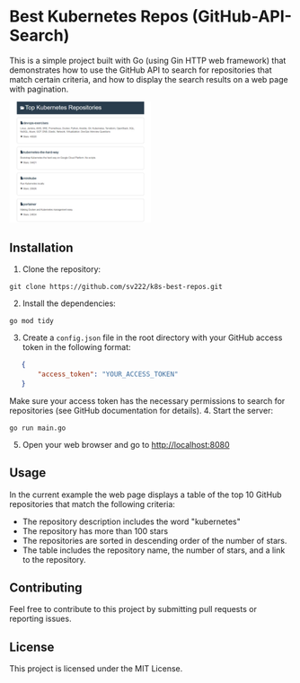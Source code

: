 # Best Kubernetes Repos (GitHub-API-Search)

This is a simple project built with Go (using Gin HTTP web framework) that demonstrates how to use the GitHub API to search for repositories that match certain criteria, and how to display the search results on a web page with pagination.

<img src="https://github.com/sv222/k8s-best-repos/raw/main/screenshot.png" width=50%>

## Installation

1. Clone the repository:

```shell
git clone https://github.com/sv222/k8s-best-repos.git
```

2. Install the dependencies:

```shell
go mod tidy
```

3. Create a `config.json` file in the root directory with your GitHub access token in the following format:

```json
   {
       "access_token": "YOUR_ACCESS_TOKEN"
   }
```

Make sure your access token has the necessary permissions to search for repositories (see GitHub documentation for details).
4. Start the server: 

```shell
go run main.go
```

5. Open your web browser and go to <http://localhost:8080>

## Usage

In the current example the web page displays a table of the top 10 GitHub repositories that match the following criteria:

- The repository description includes the word "kubernetes"
- The repository has more than 100 stars
- The repositories are sorted in descending order of the number of stars.
- The table includes the repository name, the number of stars, and a link to the repository.

## Contributing

Feel free to contribute to this project by submitting pull requests or reporting issues.

## License

This project is licensed under the MIT License.

